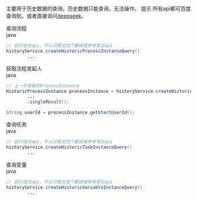 主要用于历史数据的查询。历史数据只能查询，无法操作。 提示 所有api都可百度查询到，或者直接询问[deepseek](https://chat.deepseek.com/)。

查询流程  
java  
```java
// 自行组合api，不认识英文找个翻译或参考常见api
historyService.createHistoricProcessInstanceQuery()
		...
```

获取流程发起人  
java  
```java
// 上一步获取的ProcessInstance
HistoricProcessInstance processInstance = historyService.createHistoricProcessInstanceQuery()
		...
		.singleResult();

String userId = processInstance.getStartUserId();
```

查询任务  
java  
```java
// 自行组合api，不认识英文找个翻译或参考常见api
historyService.createHistoricTaskInstanceQuery()
		...
```

查询变量  
java  
```java
// 自行组合api，不认识英文找个翻译或参考常见api
historyService.createHistoricVariableInstanceQuery()
		...
```